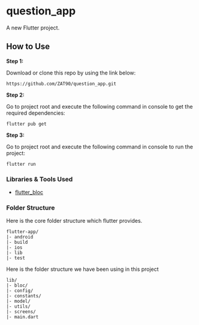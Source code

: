# question_app

A new Flutter project.
## How to Use 

**Step 1:**

Download or clone this repo by using the link below:

```
https://github.com/ZAT90/question_app.git
```

**Step 2:**

Go to project root and execute the following command in console to get the required dependencies: 

```
flutter pub get 
```

**Step 3:**

Go to project root and execute the following command in console to run the project: 

```
flutter run 
```

### Libraries & Tools Used

* [flutter_bloc](https://github.com/felangel/bloc/tree/master/packages/flutter_bloc)

### Folder Structure
Here is the core folder structure which flutter provides.

```
flutter-app/
|- android
|- build
|- ios
|- lib
|- test
```

Here is the folder structure we have been using in this project

```
lib/
|- bloc/
|- config/
|- constants/
|- model/
|- utils/
|- screens/
|- main.dart
```
